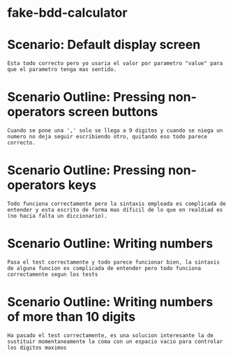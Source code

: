 # fake-bdd-calculator
# Scenario: Default display screen
    Esta todo correcto pero yo usaria el valor por parametro "value" para que el parametro tenga mas sentido.

# Scenario Outline: Pressing non-operators screen buttons
    Cuando se pone una ',' solo se llega a 9 digitos y cuando se niega un numero no deja seguir escribiendo otro, quitando eso todo parece correcto.

# Scenario Outline: Pressing non-operators keys
    Todo funciona correctamente pero la sintaxis empleada es complicada de entender y esta escrito de forma mas díficil de lo que en realdiad es (no hacia falta un diccionario).

# Scenario Outline: Writing numbers 
    Pasa el test correctamente y todo parece funcionar bien, la sintaxis de alguna funcion es complicada de entender pero todo funciona correctamente segun los tests

# Scenario Outline: Writing numbers of more than 10 digits
    Ha pasado el test correctamente, es una solucion interesante la de sustituir momentaneamente la coma con un espacio vacio para controlar los digitos maximos